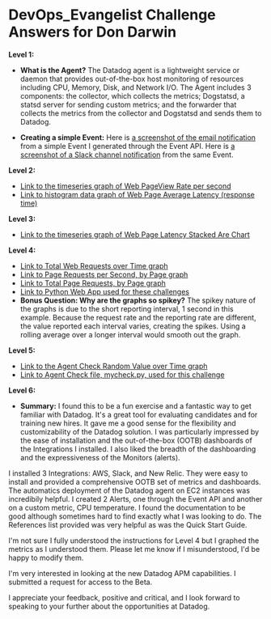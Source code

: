 # DevOps_Evangelist Challenge Answers for Don Darwin

**Level 1:**
  * **What is the Agent?**
      The Datadog agent is a lightweight service or daemon that provides out-of-the-box host monitoring of resources including CPU, Memory, Disk, and Network I/O. The Agent includes 3 components: the collector, which collects the metrics; Dogstatsd, a statsd server for sending custom metrics; and the forwarder that collects the metrics from the collector and Dogstatsd and sends them to Datadog. 

  * **Creating a simple Event:**
      Here is [a screenshot of the email notification](https://github.com/ddarwin/hiring-engineers/blob/master/images/_Monitor_Alert__Triggered__We_received_a_Farce_Event_%E2%80%94_Inbox_and_Events___Datadog.png) from a simple Event I generated through the Event API.
      Here is [a screenshot of a Slack channel notification](https://github.com/ddarwin/hiring-engineers/blob/master/images/API_Event_Slack_notification.png) from the same Event.
 
**Level 2:**
  * [Link to the timeseries graph of Web PageView Rate per second](https://app.datadoghq.com/dash/231347/ddarwinlevel1dashboard?live=true&page=0&is_auto=false&from_ts=1483808200587&to_ts=1483811800587&tile_size=l&fullscreen=173546301)
  * [Link to histogram data graph of Web Page Average Latency (response time)](https://app.datadoghq.com/dash/231347/ddarwinlevel1dashboard?live=true&page=0&is_auto=false&from_ts=1483808317076&to_ts=1483811917076&tile_size=l&fullscreen=173571706)
  
**Level 3:**
  * [Link to the timeseries graph of Web Page Latency Stacked Are Chart](https://app.datadoghq.com/dash/231371/ddarwinlevel3dashboard?live=true&page=0&is_auto=false&from_ts=1483825223896&to_ts=1483828823896&tile_size=m&fullscreen=173575187)
   
**Level 4:**
 * [Link to Total Web Requests over Time graph](https://app.datadoghq.com/dash/231372/ddarwinlevel4dashboard?live=true&page=0&is_auto=false&from_ts=1483825530684&to_ts=1483829130684&tile_size=l&fullscreen=173577937)
 * [Link to Page Requests per Second, by Page graph](https://app.datadoghq.com/dash/231372/ddarwinlevel4dashboard?live=true&page=0&is_auto=false&from_ts=1483825630308&to_ts=1483829230308&tile_size=l&fullscreen=173592246)
 * [Link to Total Page Requests, by Page graph](https://app.datadoghq.com/dash/231372/ddarwinlevel4dashboard?live=true&page=0&is_auto=false&from_ts=1483825739731&to_ts=1483829339731&tile_size=l&fullscreen=173603528)
 * [Link to Python Web App used for these challenges](https://github.com/ddarwin/hiring-engineers/blob/master/source/datadog_web_example.py)
 * **Bonus Question: Why are the graphs so spikey?** The spikey nature of the graphs is due to the short reporting interval, 1 second in this example. Because the request rate and the reporting rate are different, the value reported each interval varies, creating the spikes. Using a rolling average over a longer interval would smooth out the graph.

**Level 5:**
  * [Link to the Agent Check Random Value over Time graph](https://app.datadoghq.com/dash/231358/ddarwinlevel5dashboard-agent-check-example?live=true&page=0&is_auto=false&from_ts=1483826305890&to_ts=1483829905890&tile_size=xl&fullscreen=false)
  * [Link to Agent Check file, mycheck.py, used for this challenge](https://github.com/ddarwin/hiring-engineers/blob/master/source/mycheck.py)
 
**Level 6:**
  * **Summary:** I found this to be a fun exercise and a fantastic way to get familiar with Datadog. It's a great tool for evaluating candidates and for training new hires. It gave me a good sense for the flexibility and customizability of the Datadog solution. I was particularly impressed by the ease of installation and the out-of-the-box (OOTB) dashboards of the Integrations I installed. I also liked the breadth of the dashboarding and the expressiveness of the Monitors (alerts).  
  
  I installed 3 Integrations: AWS, Slack, and New Relic. They were easy to install and provided a comprehensive OOTB set of metrics and dashboards. The automatics deployment of the Datadog agent on EC2 instances was incredibily helpful. I created 2 Alerts, one through the Event API and another on a custom metric, CPU temperature. I found the documentation to be good although sometimes hard to find exactly what I was looking to do. The References list provided was very helpful as was the Quick Start Guide.   
  
  I'm not sure I fully understood the instructions for Level 4 but I graphed the metrics as I understood them. Please let me know if I misunderstood, I'd be happy to modify them. 
  
  I'm very interested in looking at the new Datadog APM capabilities. I submitted a request for access to the Beta. 
  
  I appreciate your feedback, positive and critical, and I look forward to speaking to your further about the opportunities at Datadog. 
